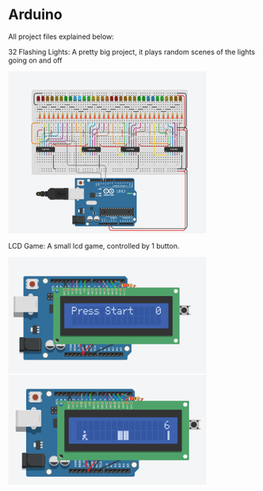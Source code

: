 # Arduino

All project files explained below:

32 Flashing Lights:
A pretty big project, it plays random scenes of the lights going on and off

<img src="https://github.com/JaydenKlomp/ArduinoProjects/blob/main/32FlashingLightsProject/32FlashingLights.png" width="400">

LCD Game:
A small lcd game, controlled by 1 button.

<img src="https://github.com/JaydenKlomp/ArduinoProjects/blob/main/LCDGame/LCDGame1.png" width="400">
<img src="https://github.com/JaydenKlomp/ArduinoProjects/blob/main/LCDGame/LCDGame2.png" width="400">
